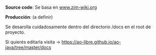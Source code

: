 
**Source code**: Se basa en www.zim-wiki.org

**Producción**:  (a definir)

Se desarolla cuidadosamente dentro del directorio /docs en el root de proyecto.

 Si quierés editarla visita -> https://ao-libre.github.io/ao-java/tree/master/docs